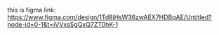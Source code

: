 this is figma link:
https://www.figma.com/design/1Td8jHsW36zwAEX7HDBqAE/Untitled?node-id=0-1&t=iVVxsSgQxQ7ZT0hK-1

